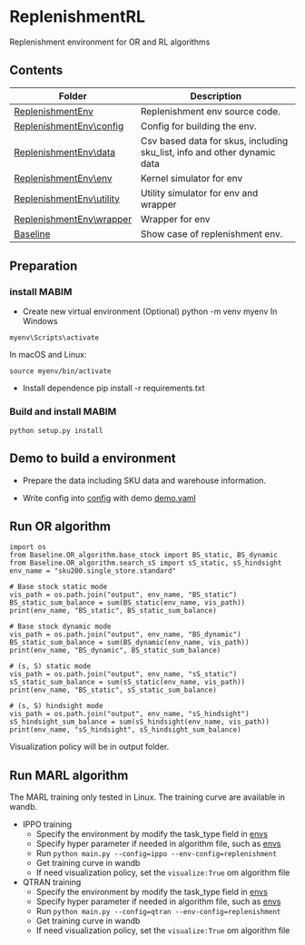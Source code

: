 # ReplenishmentRL
Replenishment environment for OR and RL algorithms


## Contents

| Folder      | Description                                                                                       |
| ----------- | ------------------------------------------------------------------------------------------------- |
| [ReplenishmentEnv](ReplenishmentEnv)      | Replenishment env source code.                                      |
| [ReplenishmentEnv\config](ReplenishmentEnv\config)      | Config for building the env.                          |
| [ReplenishmentEnv\data](ReplenishmentEnv\data)      | Csv based data for skus, including sku_list, info and other dynamic data|
| [ReplenishmentEnv\env](ReplenishmentEnv\env)      | Kernel simulator for env                                    |
| [ReplenishmentEnv\utility](ReplenishmentEnv\utility)      | Utility simulator for env and wrapper               |
| [ReplenishmentEnv\wrapper](ReplenishmentEnv\wrapper)      | Wrapper for env                 |
| [Baseline](Baseline)                        | Show case of replenishment env.                                     |

## Preparation

### install MABIM 
* Create new virtual environment (Optional)
python -m venv myenv
In Windows 
```
myenv\Scripts\activate
```
In macOS and Linux:
```
source myenv/bin/activate
```
* Install dependence
pip install -r requirements.txt

### Build and install MABIM
```
python setup.py install
```

## Demo to build a environment
* Prepare the data including SKU data and warehouse information.

* Write config into [config](ReplenishmentEnv\config) with demo [demo.yaml](ReplenishmentEnv\config\demo.yml)

## Run OR algorithm
```
import os
from Baseline.OR_algorithm.base_stock import BS_static, BS_dynamic
from Baseline.OR_algorithm.search_sS import sS_static, sS_hindsight
env_name = "sku200.single_store.standard"

# Base stock static mode
vis_path = os.path.join("output", env_name, "BS_static")
BS_static_sum_balance = sum(BS_static(env_name, vis_path))
print(env_name, "BS_static", BS_static_sum_balance)

# Base stock dynamic mode
vis_path = os.path.join("output", env_name, "BS_dynamic")
BS_static_sum_balance = sum(BS_dynamic(env_name, vis_path))
print(env_name, "BS_dynamic", BS_static_sum_balance)

# (s, S) static mode
vis_path = os.path.join("output", env_name, "sS_static")
sS_static_sum_balance = sum(sS_static(env_name, vis_path))
print(env_name, "BS_static", sS_static_sum_balance)

# (s, S) hindsight mode
vis_path = os.path.join("output", env_name, "sS_hindsight")
sS_hindsight_sum_balance = sum(sS_hindsight(env_name, vis_path))
print(env_name, "sS_hindsight", sS_hindsight_sum_balance)
```
Visualization policy will be in output folder.

## Run MARL algorithm
The MARL training only tested in Linux. The training curve are available in wandb.
* IPPO training
    * Specify the environment by modify the task_type field in [envs](Baseline\MARL_algorithm\config\envs\replenishment.yaml)
    * Specify hyper parameter if needed in algorithm file, such as [envs](Baseline\MARL_algorithm\config\algo\ippo.yaml)
    * Run ```python main.py --config=ippo --env-config=replenishment```
    * Get training curve in wandb
    * If need visualization policy, set the ```visualize:True``` om algorithm file
* QTRAN training
    * Specify the environment by modify the task_type field in [envs](Baseline\MARL_algorithm\config\envs\replenishment.yaml)
    * Specify hyper parameter if needed in algorithm file, such as [envs](Baseline\MARL_algorithm\config\algo\ippo.yaml)
    * Run ```python main.py --config=qtran --env-config=replenishment```
    * Get training curve in wandb
    * If need visualization policy, set the ```visualize:True``` om algorithm file